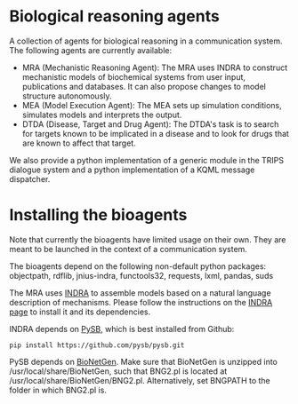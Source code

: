 Biological reasoning agents
===========================

A collection of agents for biological reasoning in a communication system. The following agents are currently available: 

- MRA (Mechanistic Reasoning Agent): The MRA uses INDRA to construct mechanistic models of biochemical systems from user input, publications and databases. It can also propose changes to model structure autonomously. 
- MEA (Model Execution Agent): The MEA sets up simulation conditions, simulates models and interprets the output.
- DTDA (Disease, Target and Drug Agent): The DTDA's task is to search for targets known to be implicated in a disease and to look for drugs that are known to affect that target.

We also provide a python implementation of a generic module in the TRIPS dialogue system and a python implementation of a KQML message dispatcher. 

Installing the bioagents
========================
Note that currently the bioagents have limited usage on their own. They are
meant to be launched in the context of a communication system. 

The bioagents depend on the following non-default python packages: objectpath,
rdflib, jnius-indra, functools32, requests, lxml, pandas, suds

The MRA uses [INDRA](https://github.com/sorgerlab/indra) to assemble models
based on a natural language description of mechanisms. Please follow the
instructions on the [INDRA page](https://github.com/sorgerlab/indra) to install
it and its dependencies.

INDRA depends on [PySB](http://pysb.org), which is best installed from Github:

`pip install https://github.com/pysb/pysb.git`

PySB depends on [BioNetGen](http://bionetgen.org/index.php/Download). Make sure
that BioNetGen is unzipped into /usr/local/share/BioNetGen, such that BNG2.pl is located at /usr/local/share/BioNetGen/BNG2.pl. Alternatively, set BNGPATH 
to the folder in which BNG2.pl is.
